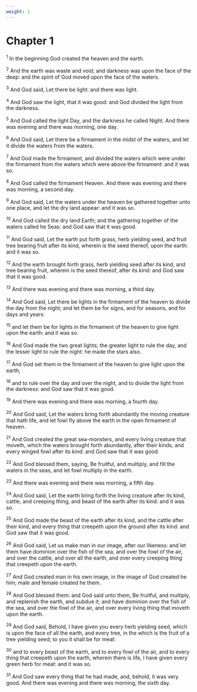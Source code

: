 ```yaml
---
weight: 1
---
```


# Chapter 1

<sup>1</sup> In the beginning God created the heaven and the earth. 

<sup>2</sup> And the earth was waste and void; and darkness was upon the face of the deep: and the spirit of God moved upon the face of the waters. 

<sup>3</sup> And God said, Let there be light: and there was light. 

<sup>4</sup> And God saw the light, that it was good: and God divided the light from the darkness. 

<sup>5</sup> And God called the light Day, and the darkness he called Night. And there was evening and there was morning, one day. 

<sup>6</sup> And God said, Let there be a firmament in the midst of the waters, and let it divide the waters from the waters. 

<sup>7</sup> And God made the firmament, and divided the waters which were under the firmament from the waters which were above the firmament: and it was so. 

<sup>8</sup> And God called the firmament Heaven. And there was evening and there was morning, a second day. 

<sup>9</sup> And God said, Let the waters under the heaven be gathered together unto one place, and let the dry land appear: and it was so. 

<sup>10</sup> And God called the dry land Earth; and the gathering together of the waters called he Seas: and God saw that it was good. 

<sup>11</sup> And God said, Let the earth put forth grass, herb yielding seed, and fruit tree bearing fruit after its kind, wherein is the seed thereof, upon the earth: and it was so. 

<sup>12</sup> And the earth brought forth grass, herb yielding seed after its kind, and tree bearing fruit, wherein is the seed thereof, after its kind: and God saw that it was good. 

<sup>13</sup> And there was evening and there was morning, a third day. 

<sup>14</sup> And God said, Let there be lights in the firmament of the heaven to divide the day from the night; and let them be for signs, and for seasons, and for days and years: 

<sup>15</sup> and let them be for lights in the firmament of the heaven to give light upon the earth: and it was so. 

<sup>16</sup> And God made the two great lights; the greater light to rule the day, and the lesser light to rule the night: he made the stars also. 

<sup>17</sup> And God set them in the firmament of the heaven to give light upon the earth, 

<sup>18</sup> and to rule over the day and over the night, and to divide the light from the darkness: and God saw that it was good. 

<sup>19</sup> And there was evening and there was morning, a fourth day. 

<sup>20</sup> And God said, Let the waters bring forth abundantly the moving creature that hath life, and let fowl fly above the earth in the open firmament of heaven. 

<sup>21</sup> And God created the great sea-monsters, and every living creature that moveth, which the waters brought forth abundantly, after their kinds, and every winged fowl after its kind: and God saw that it was good. 

<sup>22</sup> And God blessed them, saying, Be fruitful, and multiply, and fill the waters in the seas, and let fowl multiply in the earth. 

<sup>23</sup> And there was evening and there was morning, a fifth day. 

<sup>24</sup> And God said, Let the earth bring forth the living creature after its kind, cattle, and creeping thing, and beast of the earth after its kind: and it was so. 

<sup>25</sup> And God made the beast of the earth after its kind, and the cattle after their kind, and every thing that creepeth upon the ground after its kind: and God saw that it was good. 

<sup>26</sup> And God said, Let us make man in our image, after our likeness: and let them have dominion over the fish of the sea, and over the fowl of the air, and over the cattle, and over all the earth, and over every creeping thing that creepeth upon the earth. 

<sup>27</sup> And God created man in his own image, in the image of God created he him; male and female created he them. 

<sup>28</sup> And God blessed them: and God said unto them, Be fruitful, and multiply, and replenish the earth, and subdue it; and have dominion over the fish of the sea, and over the fowl of the air, and over every living thing that moveth upon the earth. 

<sup>29</sup> And God said, Behold, I have given you every herb yielding seed, which is upon the face of all the earth, and every tree, in the which is the fruit of a tree yielding seed; to you it shall be for meat: 

<sup>30</sup> and to every beast of the earth, and to every fowl of the air, and to every thing that creepeth upon the earth, wherein there is life, I have given every green herb for meat: and it was so. 

<sup>31</sup> And God saw every thing that he had made, and, behold, it was very good. And there was evening and there was morning, the sixth day. 


